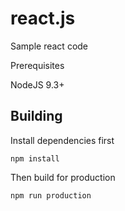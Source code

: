 # react.js
Sample react code

Prerequisites

NodeJS 9.3+

## Building

Install dependencies first

```
npm install
```

Then build for production

```
npm run production
